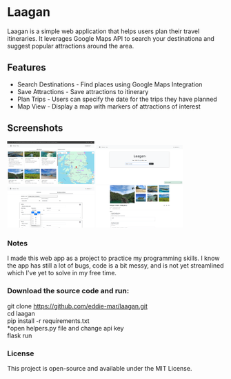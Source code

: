# Laagan
Laagan is a simple web application that helps users plan their travel itineraries. It leverages Google Maps API to search your destinationa and suggest popular attractions around the area.

## Features
- Search Destinations - Find places using Google Maps Integration
- Save Attractions - Save attractions to itinerary
- Plan Trips - Users can specify the date for the trips they have planned
- Map View - Display a map with markers of attractions of interest

## Screenshots
<img src="/assets/images/attractions.png" alt="attractions" style="width: 40%; height: auto;">
<img src="/assets/images/index.png" alt="index" style="width: 40%; height: auto;">
<img src="/assets/images/save.png" alt="save" style="width: 40%; height: auto;">
<img src="/assets/images/view-trip.png" alt="view trip" style="width: 40%; height: auto;">

### Notes
I made this web app as a project to practice my programming skills. I know the app has still a lot of bugs, code is a bit messy, and is not yet streamlined which I've yet to solve in my free time.

### Download the source code and run:
git clone https://github.com/eddie-mar/laagan.git<br>
cd laagan<br>
pip install -r requirements.txt<br>
*open helpers.py file and change api key<br>
flask run


### License
This project is open-source and available under the MIT License.
